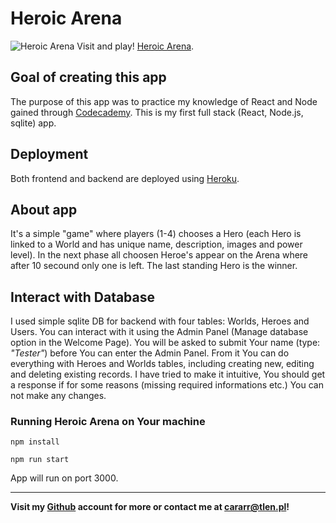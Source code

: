 # Heroic Arena

![Heroic Arena](https://lekturaobowiazkowa.pl/wp-content/uploads/2018/02/ksiazki-fantasy.jpg)
Visit and play! [Heroic Arena](https://heroic-arena.herokuapp.com/).

## Goal of creating this app

The purpose of this app was to practice my knowledge of React and Node gained through [Codecademy](https://www.codecademy.com/learn).
This is my first full stack (React, Node.js, sqlite) app.

## Deployment

Both frontend and backend are deployed using [Heroku](https://www.heroku.com/home).

## About app

It's a simple "game" where players (1-4) chooses a Hero (each Hero is linked to a World and has unique name, description, images and power level). In the next phase all choosen Heroe's appear on the Arena where after 10 secound only one is left. The last standing Hero is the winner.

## Interact with Database

I used simple sqlite DB for backend with four tables: Worlds, Heroes and Users. You can interact with it using the Admin Panel (Manage database option in the Welcome Page). You will be asked to submit Your name (type: *"Tester"*) before You can enter the Admin Panel. From it You can do everything with Heroes and Worlds tables, including creating new, editing and deleting existing records. I have tried to make it intuitive, You should get a response if for some reasons (missing required informations etc.) You can not make any changes.

### Running Heroic Arena on Your machine

`npm install`

`npm run start`

App will run on port 3000.

---
**Visit my [Github](https://github.com/Cararr) account for more or contact me at cararr@tlen.pl!**

